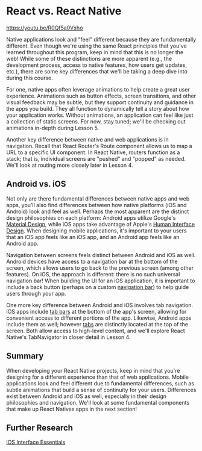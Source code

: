 # React vs. React Native

https://youtu.be/R0Qf5a0Vxho

Native applications look and "feel" different because they are fundamentally different. Even though we're using the same React principles that you've learned throughout this program, keep in mind that this is no longer the web! While some of these distinctions are more apparent (e.g., the development process, access to native features, how users get updates, etc.), there are some key differences that we'll be taking a deep dive into during this course.

For one, native apps often leverage animations to help create a great user experience. Animations such as button effects, screen transitions, and other visual feedback may be subtle, but they support continuity and guidance in the apps you build. They all function to dynamically tell a story about how your application works. Without animations, an application can feel like just a collection of static screens. For now, stay tuned; we'll be checking out animations in-depth during Lesson 5.

Another key difference between native and web applications is in navigation. Recall that React Router's Route component allows us to map a URL to a specific UI component. In React Native, routers function as a stack; that is, individual screens are "pushed" and "popped" as needed. We'll look at routing more closely later in Lesson 4.

## Android vs. iOS
Not only are there fundamental differences between native apps and web apps, you'll also find differences between how native platforms (iOS and Android) look and feel as well. Perhaps the most apparent are the distinct design philosophies on each platform: Android apps utilize Google's <a href="https://material.io/design/introduction/#principles">Material Design</a>, while iOS apps take advantage of Apple's <a href="https://developer.apple.com/design/human-interface-guidelines/ios/overview/themes/">Human Interface Design</a>. When designing mobile applications, it's important to your users that an iOS app feels like an iOS app, and an Android app feels like an Android app.

Navigation between screens feels distinct between Android and iOS as well. Android devices have access to a navigation bar at the bottom of the screen, which allows users to go back to the previous screen (among other features). On iOS, the approach is different: there is no such universal navigation bar! When building the UI for an iOS application, it is important to include a back button (perhaps on a custom <a href="https://developer.apple.com/design/human-interface-guidelines/ios/bars/navigation-bars/">navigation bar</a>) to help guide users through your app.

One more key difference between Android and iOS involves tab navigation. iOS apps include <a href="">tab bars</a> at the bottom of the app's screen, allowing for convenient access to different portions of the app. Likewise, Android apps include them as well; however <a href="https://material.io/design/components/tabs.html">tabs</a> are distinctly located at the top of the screen. Both allow access to high-level content, and we'll explore React Native's TabNavigator in closer detail in Lesson 4.

## Summary
When developing your React Native projects, keep in mind that you're designing for a different experience than that of web applications. Mobile applications look and feel different due to fundamental differences, such as subtle animations that build a sense of continuity for your users. Differences exist between Android and iOS as well, especially in their design philosophies and navigation. We'll look at some fundamental components that make up React Natives apps in the next section!

## Further Research
<a href="https://developer.apple.com/design/human-interface-guidelines/ios/overview/interface-essentials">iOS Interface Essentials</a>